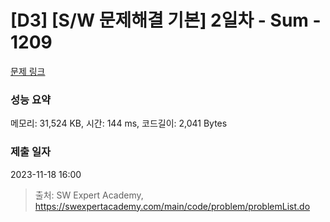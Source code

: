 # [D3] [S/W 문제해결 기본] 2일차 - Sum - 1209 

[문제 링크](https://swexpertacademy.com/main/code/problem/problemDetail.do?contestProbId=AV13_BWKACUCFAYh) 

### 성능 요약

메모리: 31,524 KB, 시간: 144 ms, 코드길이: 2,041 Bytes

### 제출 일자

2023-11-18 16:00



> 출처: SW Expert Academy, https://swexpertacademy.com/main/code/problem/problemList.do